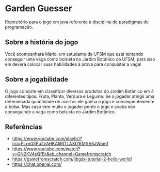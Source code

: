 # Garden Guesser
Repositório para o jogo em java referente à disciplina de paradigmas de programação.

## Sobre a história do jogo
Você acompanhará Mário, um estudante da UFSM que está tentando conseguir uma vaga
como bolsista no Jardim Botânico da UFSM, para isso ele deverá colocar suas habilidades à prova para conquistar a vaga!

## Sobre a jogabilidade
O jogo consiste em classificar diversos produtos do Jardim Botânico em 4 diferentes tipos: Fruta, Planta, Verdura e Legume.
Se o jogador atingir uma determinada quantidade de acertos ele ganha o jogo e consequentemente a bolsa.
Mas caso erre muito o jogador perde o jogo e acaba não conseguindo a vaga como bolsista no Jardim Botânico.

## Referências 
* https://www.youtube.com/playlist?list=PLrnO5Pu2zAHKAIjRtTLAXtZKMSA6JWnmf
* https://www.youtube.com/watch?v=GN2KV4zQfEk&ab_channel=Gamefromscratch
* https://gamefromscratch.com/libgdx-tutorial-2-hello-world/
* https://chat.openai.com/
